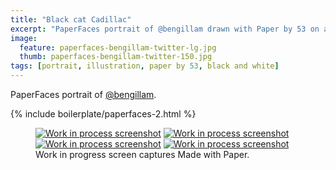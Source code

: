 ```yaml
---
title: "Black cat Cadillac"
excerpt: "PaperFaces portrait of @bengillam drawn with Paper by 53 on an iPad."
image: 
  feature: paperfaces-bengillam-twitter-lg.jpg
  thumb: paperfaces-bengillam-twitter-150.jpg
tags: [portrait, illustration, paper by 53, black and white]
---
```


PaperFaces portrait of [@bengillam](http://twitter.com/bengillam).

{% include boilerplate/paperfaces-2.html %}

<figure class="third">
	<a href="{{ site.url }}/images/paperfaces-bengillam-process-1-lg.jpg"><img src="{{ site.url }}/images/paperfaces-bengillam-process-1-600.jpg" alt="Work in process screenshot"></a>
	<a href="{{ site.url }}/images/paperfaces-bengillam-process-2-lg.jpg"><img src="{{ site.url }}/images/paperfaces-bengillam-process-2-600.jpg" alt="Work in process screenshot"></a>
	<a href="{{ site.url }}/images/paperfaces-bengillam-process-3-lg.jpg"><img src="{{ site.url }}/images/paperfaces-bengillam-process-3-600.jpg" alt="Work in process screenshot"></a>
	<a href="{{ site.url }}/images/paperfaces-bengillam-process-4-lg.jpg"><img src="{{ site.url }}/images/paperfaces-bengillam-process-4-600.jpg" alt="Work in process screenshot"></a>
	<figcaption>Work in progress screen captures Made with Paper.</figcaption>
</figure>